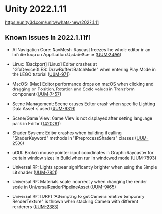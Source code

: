 # Unity 2022.1.11
https://unity3d.com/unity/whats-new/2022.1.11

## Known Issues in 2022.1.11f1

<ul>
<li><p>AI Navigation Core: NavMesh::Raycast freezes the whole editor in an infinite loop on Application.UpdateScene (<a href="https://issuetracker.unity3d.com/issues/navmesh-raycast-freezes-the-whole-editor-in-an-infinite-loop-on-application-dot-updatescene">UUM-2496</a>)</p></li>
<li><p>Linux: [Backport] [Linux] Editor crashes at "GfxDeviceGLES::DrawBuffersBatchMode" when entering Play Mode in the LEGO tutorial (<a href="https://issuetracker.unity3d.com/issues/backport-linux-editor-crashes-at-gfxdevicegles-drawbuffersbatchmode-when-entering-play-mode-in-the-lego-tutorial">UUM-971</a>)</p></li>
<li><p>MacOS: [Mac] Editor performance drops on macOS when clicking and dragging on Position, Rotation and Scale values in Transform component  (<a href="https://issuetracker.unity3d.com/issues/mac-editor-performance-drops-on-macos-when-clicking-and-dragging-on-position-rotation-and-scale-values-in-transform-component">UUM-7457</a>)</p></li>
<li><p>Scene Management: Scene causes Editor crash when specific Lighting Data Asset is used (<a href="https://issuetracker.unity3d.com/issues/scene-causes-editor-crash-when-specific-lighting-data-asset-is-used">UUM-9319</a>)</p></li>
<li><p>Scene/Game View: Game View is not displayed after setting language pack in Editor (<a href="https://issuetracker.unity3d.com/issues/gameview-is-not-displayed-after-setting-language-pack-in-unityeditor">1420291</a>)</p></li>
<li><p>Shader System: Editor crashes when building if calling "ShaderKeyword" methods in "IPreprocessShaders" classes (<a href="https://issuetracker.unity3d.com/issues/editor-crashes-when-building-if-calling-shaderkeyword-methods-in-ipreprocessshaders-classes">UUM-2536</a>)</p></li>
<li><p>uGUI: Broken mouse pointer input coordinates in GraphicRaycaster for certain window sizes in Build when run in windowed mode (<a href="https://issuetracker.unity3d.com/issues/broken-mouse-pointer-input-coordinates-in-graphicraycaster-for-certain-window-sizes-in-build-when-run-in-windowed-mode">UUM-7893</a>)</p></li>
<li><p>Universal RP: Lights appear significantly brighter when using the Simple Lit shader  (<a href="https://issuetracker.unity3d.com/issues/lights-appear-significantly-brighter-when-using-the-simple-lit-shader">UUM-7851</a>)</p></li>
<li><p>Universal RP: Materials scale incorrectly when changing the render scale in UniversalRenderPipelineAsset (<a href="https://issuetracker.unity3d.com/issues/materials-scale-incorrectly-when-changing-the-render-scale-in-universalrenderpipelineasset">UUM-9865</a>)</p></li>
<li><p>Universal RP: [URP] "Attempting to get Camera relative temporary RenderTexture" is thrown when stacking Camera with different renderers (<a href="https://issuetracker.unity3d.com/issues/urp-attempting-to-get-camera-relative-temporary-rendertexture-is-thrown-when-stacking-camera-with-different-renderers">UUM-2383</a>)</p></li>
</ul>
